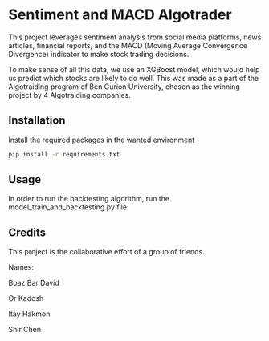 # Sentiment and MACD Algotrader
This project leverages sentiment analysis from social media platforms, news articles, financial reports, and the MACD (Moving Average Convergence Divergence) indicator to make stock trading decisions.

To make sense of all this data, we use an XGBoost model, which would help us predict which stocks are likely to do well.
This was made as a part of the Algotraiding program of Ben Gurion University, chosen as the winning project by 4 Algotraiding companies.

## Installation
Install the required packages in the wanted environment

```bash
pip install -r requirements.txt
```

## Usage
In order to run the backtesting algorithm, run the model_train_and_backtesting.py file.

## Credits
This project is the collaborative effort of a group of friends.

Names:

Boaz Bar David

Or Kadosh

Itay Hakmon

Shir Chen
